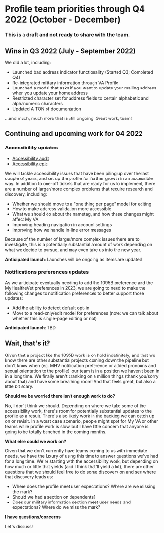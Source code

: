 # Profile team priorities through Q4 2022 (October - December)

### This is a draft and not ready to share with the team.

## Wins in Q3 2022 (July - September 2022)

We did a lot, including:

- Launched bad address indicator functionality (Started Q3; Completed Q4)
- Re-integrated military information through VA Profile
- Launched a modal that asks if you want to update your mailing address when you update your home address
- Restricted character set for address fields to certain alphabetic and alphanumeric characters
- Updated A TON of documentation

...and much, much more that is still ongoing. Great work, team!

## Continuing and upcoming work for Q4 2022 

### Accessibility updates

- [Accessibility audit](https://github.com/department-of-veterans-affairs/va.gov-team/blob/master/products/identity-personalization/profile/accessibility/accessibility-audit-updates.md)
- [Accessibility epic](https://github.com/department-of-veterans-affairs/va.gov-team/issues/46756)

We will tackle accessibility issues that have been piling up over the last couple of years, and set up the profile for further growth in an accessible way. In addition to one-off tickets that are ready for us to implement, there are a number of larger/more complex problems that require research and discovery, including:

-  Whether we should move to a "one thing per page" model for editing
-  How to make address validation more accessible
-  What we should do about the nametag, and how these changes might affect My VA
-  Improving heading navigation in account settings
-  Improving how we handle in-line error messages

Because of the number of larger/more complex issues there are to investigate, this is a potentially substantial amount of work depending on what we decide to pursue, and may even take us into the new year.

**Anticipated launch**: Launches will be ongoing as items are updated

### Notifications preferences updates

As we anticipate eventually needing to add the 1095B preference and the MyHealtheVet preferences in 2023, we are going to need to make the following changes to notification preferences to better support those updates:

- Add the ability to detect default opt-in
- Move to a read-only/edit model for preferences (note: we can talk about whether this is single-page editing or not) 

**Anticipated launch**: TBD

## Wait, that's it?

Given that a project like the 1095B work is on hold indefinitely, and that we know there are other substantial projects coming down the pipeline but don't know when (eg. MHV notification preference or added pronouns and sexual orientation to the profile), our team is in a position we haven't been in in a long time. We finally aren't cranking on a million things (thank you/sorry about that) and have some breathing room! And that feels great, but also a little bit scary.

**Should we be worried there isn't enough work to do?**

No, I don't think we should. Depending on where we take some of the accessibility work, there's room for potentially substantial updates to the profile as a result. There's also likely work in the backlog we can catch up on or revisit. In a worst case scenario, people might spot for My VA or other teams while profile work is slow, but I have little concern that anyone is going to be totally benched in the coming months.

**What else could we work on?**

Given that we don't currently have teams coming to us with immediate needs, we have the luxury of using this time to answer questions we've had for a long time. We're starting with the accessibility work, but depending on how much or little that yields (and I think that'll yield a lot), there are other questions that we should feel free to do some discovery on and see where that discovery leads us:

- Where does the profile meet user expectations? Where are we missing the mark?
- Should we had a section on dependents?
- Does our military information section meet user needs and expectations? Where do we miss the mark?

**I have questions/concerns**

Let's discuss!
